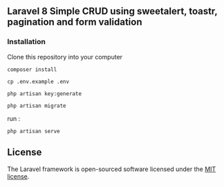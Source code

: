 ## Laravel 8 Simple CRUD using sweetalert, toastr, pagination and form validation

### Installation

Clone this repository into your computer

`composer install`

`cp .env.example .env`

`php artisan key:generate`

`php artisan migrate`

run :

`php artisan serve`

## License

The Laravel framework is open-sourced software licensed under the [MIT license](https://opensource.org/licenses/MIT).
